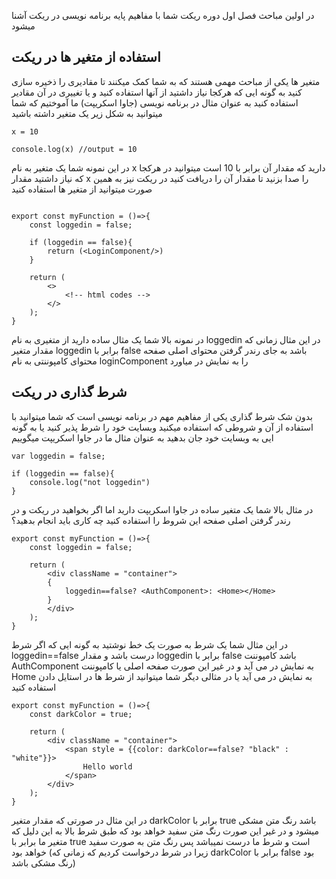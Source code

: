 در اولین مباحث فصل اول دوره ریکت شما با مفاهیم پایه برنامه نویسی در ریکت آشنا میشود


## استفاده از متغیر ها در ریکت
متغیر ها یکی از مباحث مهمی هستند که به شما کمک میکنند تا مقادیری را ذخیره سازی کنید به گونه ایی که هرکجا نیاز داشتید از آنها استفاده کنید و یا تغییری در آن مقادیر استفاده کنید به عنوان مثال در برنامه نویسی (جاوا اسکریپت) ما آموختیم که شما میتوانید به شکل زیر یک متغیر داشته باشید

```
x = 10

console.log(x) //output = 10
```

در این نمونه شما یک متغیر به نام x دارید که مقدار آن برابر با 10 است میتوانید در هرکجا که نیاز داشتید مقدار x را صدا بزنید تا مقدار آن را دریافت کنید در ریکت نیز به همین صورت میتوانید از متغیر ها استفاده کنید

``` 

export const myFunction = ()=>{
    const loggedin = false;

    if (loggedin == false){
        return (<LoginComponent/>)
    }

    return (
        <>
            <!-- html codes -->
        </>
    );
}
```

در نمونه بالا شما یک مثال ساده دارید از متغیری به نام loggedin در این مثال زمانی که مقدار متغیر loggedin برابر با false باشد به جای رندر گرفتن محتوای اصلی صفحه محتوای کامپوننتی به نام loginComponent را به نمایش در میاورد


## شرط گذاری در ریکت

بدون شک شرط گذاری یکی از مفاهیم مهم در برنامه نویسی است که شما میتوانید با استفاده از آن و شروطی که استفاده میکنید وبسایت خود را شرط پذیر کنید یا به گونه ایی به وبسایت خود جان بدهید به عنوان مثال ما در جاوا اسکریپت میگوییم 

``` 
var loggedin = false;

if (loggedin == false){
    console.log("not loggedin")
}

```

در مثال بالا شما یک متغیر ساده در جاوا اسکریپت دارید اما اگر بخواهید در ریکت و در رندر گرفتن اصلی صفحه این شروط را استفاده کنید چه کاری باید انجام بدهید؟

``` 
export const myFunction = ()=>{
    const loggedin = false;

    return (
        <div className = "container">
        {
            loggedin==false? <AuthComponent>: <Home></Home>
        }
        </div>
    );
}
```

در این مثال شما یک شرط به صورت یک خط نوشتید به گونه ایی که اگر شرط loggedin==false درست باشد و مقدار loggedin برابر با false باشد کامپوننت AuthComponent به نمایش در می آید و در غیر این صورت صفحه اصلی یا کامپوننت Home به نمایش در می آید یا در مثالی دیگر شما میتوانید از شرط ها در استایل دادن استفاده کنید

``` 
export const myFunction = ()=>{
    const darkColor = true;

    return (
        <div className = "container">
            <span style = {{color: darkColor==false? "black" : "white"}}>
                Hello world
            </span>
        </div>
    );
}
```

در این مثال در صورتی که مقدار متغیر darkColor برابر با true باشد رنگ متن مشکی میشود و در غیر این صورت رنگ متن سفید خواهد بود که طبق شرط بالا به این دلیل که متغیر ما برابر با true است و شرط ما درست نمیباشد پس رنگ متن به صورت سفید خواهد بود (زیرا در شرط درخواست کردیم که زمانی که darkColor برابر با false بود رنگ مشکی باشد)